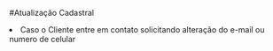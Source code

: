 #Atualização Cadastral

<li>Caso o Cliente entre em contato solicitando alteração do e-mail ou numero de celular</li>
